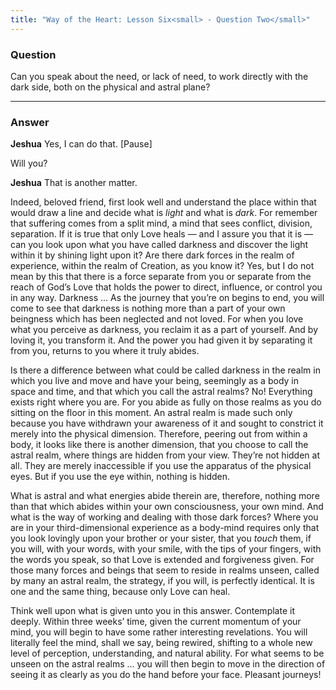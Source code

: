 ```yaml
---
title: "Way of the Heart: Lesson Six<small> - Question Two</small>"
---
```


### Question

Can you speak about the need, or lack of need, to work
directly with the dark side, both on the physical and astral plane?

---

### Answer

**Jeshua** Yes, I can do that. [Pause]

Will you?

**Jeshua** That is another matter.

Indeed, beloved friend, first look well and understand the place within
that would draw a line and decide what is *light* and what is *dark*. For
remember that suffering comes from a split mind, a mind that sees
conflict, division, separation. If it is true that only Love heals — and
I assure you that it is — can you look upon what you have called
darkness and discover the light within it by shining light upon it? Are
there dark forces in the realm of experience, within the realm of
Creation, as you know it? Yes, but I do not mean by this that there is a
force separate from you or separate from the reach of God’s Love that
holds the power to direct, influence, or control you in any way.
Darkness ... As the journey that you’re on begins to end, you will
come to see that darkness is nothing more than a part of your own
beingness which has been neglected and not loved. For when you love what
you perceive as darkness, you reclaim it as a part of yourself. And by
loving it, you transform it. And the power you had given it by
separating it from you, returns to you where it truly abides.

Is there a difference between what could be called darkness in the realm
in which you live and move and have your being, seemingly as a body in
space and time, and that which you call the astral realms? No!
Everything exists right where you are. For you abide as fully on those
realms as you do sitting on the floor in this moment. An astral realm is
made such only because you have withdrawn your awareness of it and
sought to constrict it merely into the physical dimension. Therefore,
peering out from within a body, it looks like there is another
dimension, that you choose to call the astral realm, where things are
hidden from your view. They’re not hidden at all. They are merely
inaccessible if you use the apparatus of the physical eyes. But if you
use the eye within, nothing is hidden.

What is astral and what energies abide therein are, therefore, nothing more
than that which abides within your own consciousness, your own mind. And what
is the way of working and dealing with those dark forces? Where you are in your
third-dimensional experience as a body-mind requires only that you look
lovingly upon your brother or your sister, that you *touch* them, if you will,
with your words, with your smile, with the tips of your fingers, with the words
you speak, so that Love is extended and forgiveness given. For those many
forces and beings that seem to reside in realms unseen, called by many an
astral realm, the strategy, if you will, is perfectly identical. It is one and
the same thing, because only Love can heal.

Think well upon what is given unto you in this answer. Contemplate it
deeply. Within three weeks’ time, given the current momentum of your
mind, you will begin to have some rather interesting revelations. You
will literally feel the mind, shall we say, being rewired, shifting to a
whole new level of perception, understanding, and natural ability. For
what seems to be unseen on the astral realms ... you will then begin
to move in the direction of seeing it as clearly as you do the hand
before your face. Pleasant journeys!

